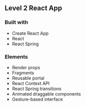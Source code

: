 ## Level 2 React App

### Built with
* Create React App
* React
* React Spring

### Elements
* Render props
* Fragments
* Reusable portal
* React Context API
* React Spring transitions
* Animated draggable components
* Gesture-based interface

